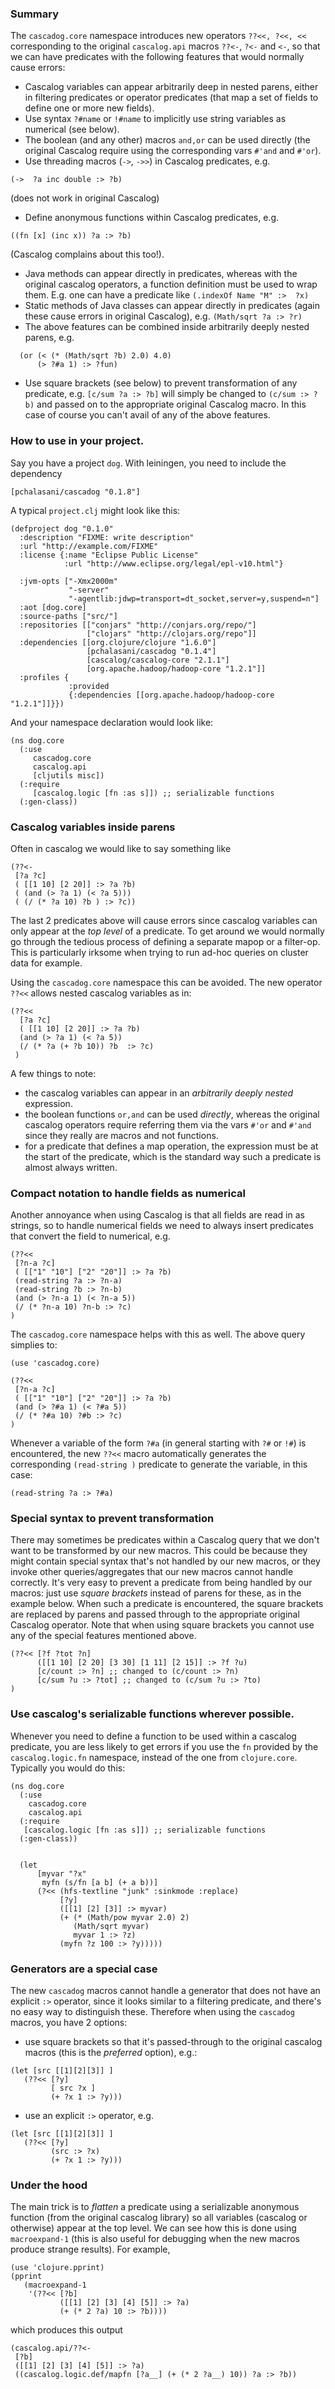 ### Summary

The `cascadog.core` namespace introduces new operators `??<<, ?<<,
<<` corresponding to the original `cascalog.api` macros `??<-`, `?<-`
and `<-`,  so that we can have predicates with the following features that
would normally cause errors:

- Cascalog variables can appear arbitrarily deep in nested parens,
  either in filtering predicates or operator predicates (that map a set of
  fields to define one or more new fields).
- Use syntax `?#name` or `!#name` to implicitly use string variables as
  numerical (see below).
- The boolean (and any other) macros `and,or` can be used directly
  (the original Cascalog require using the corresponding vars `#'and`
  and `#'or`).
- Use threading macros (`->`, `->>`) in Cascalog predicates, e.g.
```
(->  ?a inc double :> ?b)
```
  (does not work in original Cascalog)
- Define anonymous functions within Cascalog predicates, e.g.
```
((fn [x] (inc x)) ?a :> ?b)
```
  (Cascalog complains about this too!).
- Java methods can appear directly in predicates, whereas with the original
  cascalog operators, a function definition must be used to wrap
  them. E.g. one can have a predicate like `(.indexOf Name "M" :>  ?x)`
- Static methods of Java classes can appear directly in predicates (again
  these cause errors in original Cascalog), e.g. `(Math/sqrt ?a :> ?r)`
- The above features can be combined inside arbitrarily deeply nested parens,
  e.g.
```
  (or (< (* (Math/sqrt ?b) 2.0) 4.0)
      (> ?#a 1) :> ?fun)
```
- Use square brackets (see below) to prevent transformation of any predicate,
  e.g. `[c/sum ?a :> ?b]` will simply be changed to `(c/sum :> ?b)` and
  passed on to the appropriate original Cascalog macro. In this case of
  course you can't avail of any of the above features.

### How to use in your project.

Say you have a project `dog`. With leiningen, you need to include the
dependency
```
[pchalasani/cascadog "0.1.8"]
```

A typical `project.clj` might look like this:

```
(defproject dog "0.1.0"
  :description "FIXME: write description"
  :url "http://example.com/FIXME"
  :license {:name "Eclipse Public License"
            :url "http://www.eclipse.org/legal/epl-v10.html"}

  :jvm-opts ["-Xmx2000m"
             "-server"
             "-agentlib:jdwp=transport=dt_socket,server=y,suspend=n"]
  :aot [dog.core]
  :source-paths ["src/"]
  :repositories [["conjars" "http://conjars.org/repo/"]
                 ["clojars" "http://clojars.org/repo"]]
  :dependencies [[org.clojure/clojure "1.6.0"]
                 [pchalasani/cascadog "0.1.4"]
                 [cascalog/cascalog-core "2.1.1"]
                 [org.apache.hadoop/hadoop-core "1.2.1"]]
  :profiles {
             :provided
             {:dependencies [[org.apache.hadoop/hadoop-core "1.2.1"]]}})
```

And your namespace declaration would look like:

```
(ns dog.core
  (:use
     cascadog.core
     cascalog.api
     [cljutils misc])
  (:require
     [cascalog.logic [fn :as s]]) ;; serializable functions
  (:gen-class))
```

### Cascalog variables inside parens

Often in cascalog we would like to say something like

```
(??<-
 [?a ?c]
 ( [[1 10] [2 20]] :> ?a ?b)
 ( (and (> ?a 1) (< ?a 5)))
 ( (/ (* ?a 10) ?b ) :> ?c))
```

The last 2 predicates above will cause errors since cascalog variables can
only appear at the *top level* of a predicate. To get around we would
normally go through the tedious process of defining a separate mapop or a filter-op. This is
particularly irksome when trying to run ad-hoc queries on cluster data
for example.

Using the `cascadog.core` namespace this can be avoided. The new operator `??<<` allows nested cascalog variables as in:

```
(??<<
  [?a ?c]
  ( [[1 10] [2 20]] :> ?a ?b)
  (and (> ?a 1) (< ?a 5))
  (/ (* ?a (+ ?b 10)) ?b  :> ?c)
 )

```
A few things to note:
- the cascalog variables can appear in an *arbitrarily deeply nested*
  expression.
- the boolean functions `or,and` can be used *directly*, whereas the
  original cascalog operators require referring them via the vars `#'or`
  and `#'and` since they really are macros and not functions.
- for a predicate that defines a map operation, the expression must be at the start
  of the predicate, which is the standard way such a predicate is almost
  always written.

### Compact notation to handle fields as numerical

Another annoyance when using Cascalog is that all fields are read in as
strings, so to handle numerical fields we need to always insert predicates
that convert the field to numerical, e.g.

```
(??<<
 [?n-a ?c]
 ( [["1" "10"] ["2" "20"]] :> ?a ?b)
 (read-string ?a :> ?n-a)
 (read-string ?b :> ?n-b)
 (and (> ?n-a 1) (< ?n-a 5))
 (/ (* ?n-a 10) ?n-b :> ?c)
)

```

The `cascadog.core` namespace helps with this as well. The above
query simplies to:

```
(use 'cascadog.core)

(??<<
 [?n-a ?c]
 ( [["1" "10"] ["2" "20"]] :> ?a ?b)
 (and (> ?#a 1) (< ?#a 5))
 (/ (* ?#a 10) ?#b :> ?c)
)
```

Whenever a variable of the form `?#a` (in general starting with `?#` or
`!#`) is encountered, the new `??<<` macro automatically generates the
corresponding  `(read-string )` predicate to generate the variable, in this
case:
```
(read-string ?a :> ?#a)
```

### Special syntax to prevent transformation

There may sometimes be predicates within a Cascalog query that we
don't want to be transformed by our new macros. This could be because
they might contain special syntax that's not handled by our new macros,
or they invoke other queries/aggregates that our new macros cannot
handle correctly.  It's very easy to prevent a predicate from being
handled by our macros: just use *square brackets* instead of
parens for these, as in the example below. When such a predicate is
encountered, the square brackets are replaced by parens and passed through to
the appropriate original Cascalog operator. Note that when using square
brackets you cannot use any of the special features mentioned above.

```
(??<< [?f ?tot ?n]
      ([[1 10] [2 20] [3 30] [1 11] [2 15]] :> ?f ?u)
      [c/count :> ?n] ;; changed to (c/count :> ?n)
      [c/sum ?u :> ?tot] ;; changed to (c/sum ?u :> ?to)
)
```

### Use cascalog's serializable functions wherever possible.

Whenever you need to define a function to be used within a cascalog
predicate, you are less likely to get errors if you use the `fn`
provided by the `cascalog.logic.fn` namespace, instead of the one from
`clojure.core`. Typically you would do this:

```
(ns dog.core
  (:use
    cascadog.core
    cascalog.api
  (:require
   [cascalog.logic [fn :as s]]) ;; serializable functions
  (:gen-class))


  (let
      [myvar "?x"
       myfn (s/fn [a b] (+ a b))]
      (?<< (hfs-textline "junk" :sinkmode :replace)
           [?y]
           ([[1] [2] [3]] :> myvar)
           (+ (* (Math/pow myvar 2.0) 2)
              (Math/sqrt myvar)
              myvar 1 :> ?z)
           (myfn ?z 100 :> ?y)))))
```

### Generators are a special case

The new `cascadog` macros cannot handle a generator
that does not have an explicit `:>` operator, since it looks similar to
a filtering predicate, and there's no easy way to distinguish
these. Therefore when using the `cascadog` macros, you have 2 options:
- use square brackets so that it's passed-through to the original
cascalog macros (this is the *preferred* option), e.g.:
```
(let [src [[1][2][3]] ]
   (??<< [?y]
         [ src ?x ]
         (+ ?x 1 :> ?y)))
```
- use an explicit `:>` operator, e.g.
```
(let [src [[1][2][3]] ]
   (??<< [?y]
         (src :> ?x)
         (+ ?x 1 :> ?y)))
```


### Under the hood

The main trick is to *flatten* a predicate using a serializable anonymous
function (from the original cascalog library) so all variables (cascalog or otherwise) appear at the top level.
We can see how this is done using `macroexpand-1` (this is also useful
for debugging when the new macros produce strange results). For example,

```
(use 'clojure.pprint)
(pprint
   (macroexpand-1
    '(??<< [?b]
           ([[1] [2] [3] [4] [5]] :> ?a)
           (+ (* 2 ?a) 10 :> ?b))))
```
which produces this output

```
(cascalog.api/??<-
 [?b]
 ([[1] [2] [3] [4] [5]] :> ?a)
 ((cascalog.logic.def/mapfn [?a__] (+ (* 2 ?a__) 10)) ?a :> ?b))
```
